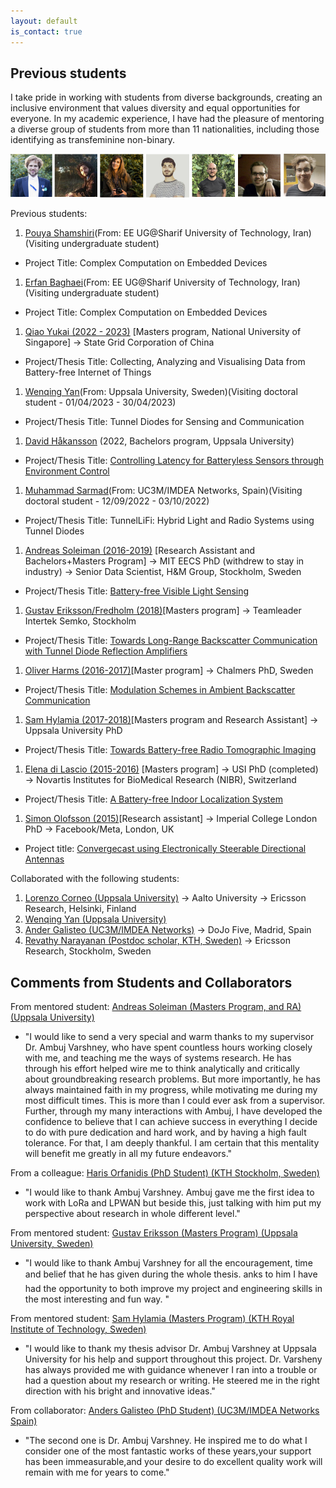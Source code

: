 ```yaml
---
layout: default
is_contact: true
---
```

## Previous students

I take pride in working with students from diverse backgrounds, creating an inclusive environment that values diversity and equal opportunities for everyone. In my academic experience, I have had the pleasure of mentoring a diverse group of students from more than 11 nationalities, including those identifying as transfeminine non-binary.

![Previous students](students.png)  

Previous students:

1. [Pouya Shamshiri]()(From: EE UG@Sharif University of Technology, Iran)(Visiting undergraduate student)
* Project Title: Complex Computation on Embedded Devices
1. [Erfan Baghaei]()(From: EE UG@Sharif University of Technology, Iran)(Visiting undergraduate student)
* Project Title: Complex Computation on Embedded Devices
1. [Qiao Yukai (2022 - 2023)]()  [Masters program, National University of Singapore]  →  State Grid Corporation of China
  * Project/Thesis Title: Collecting, Analyzing and Visualising Data from Battery-free Internet of Things
1. [Wenqing Yan]()(From: Uppsala University, Sweden)(Visiting doctoral student - 01/04/2023 - 30/04/2023)
  * Project/Thesis Title: Tunnel Diodes for Sensing and Communication
1. [David Håkansson]() (2022, Bachelors program, Uppsala University) 
  * Project/Thesis Title: [Controlling Latency for Batteryless Sensors through Environment Control](https://uu.diva-portal.org/smash/get/diva2:1705040/FULLTEXT01.pdf)  
1. [Muhammad Sarmad](https://networks.imdea.org/team/imdea-networks-team/people/muhammad-sarmad-shahab-mir/)(From: UC3M/IMDEA Networks, Spain)(Visiting doctoral student - 12/09/2022 - 03/10/2022)
  * Project/Thesis Title: TunnelLiFi: Hybrid Light and Radio Systems using Tunnel Diodes
1. [Andreas Soleiman (2016-2019)](http://ansol.se) [Research Assistant and Bachelors+Masters Program] → MIT EECS PhD (withdrew to stay in industry) → Senior Data Scientist, H&M Group, Stockholm, Sweden
  * Project/Thesis Title: [Battery-free Visible Light Sensing](http://uu.diva-portal.org/smash/get/diva2:1303148/FULLTEXT01.pdf)
1. [Gustav Eriksson/Fredholm (2018)]()[Masters program]  → Teamleader Intertek Semko, Stockholm
  * Project/Thesis Title: [Towards Long-Range Backscatter Communication with Tunnel Diode Reflection Amplifiers](http://www.diva-portal.org/smash/get/diva2:1223106/FULLTEXT01.pdf) 
1. [Oliver Harms (2016-2017)](https://www.chalmers.se/en/staff/Pages/harms.aspx)[Master program] → Chalmers PhD, Sweden
  * Project/Thesis Title: [Modulation Schemes in Ambient Backscatter Communication](http://www.diva-portal.org/smash/record.jsf?pid=diva2%3A1275419&dswid=-4978)
1. [Sam Hylamia (2017-2018)](https://katalog.uu.se/profile/?id=N15-1362)[Masters program and Research Assistant] → Uppsala University PhD
  * Project/Thesis Title: [Towards Battery-free Radio Tomographic Imaging](http://www.diva-portal.org/smash/get/diva2:1247160/FULLTEXT02.pdf)
1. [Elena di Lascio (2015-2016)](https://www.inf.usi.ch/phd/dilascio/) [Masters program] → USI PhD (completed) → Novartis Institutes for BioMedical Research (NIBR), Switzerland
  * Project/Thesis Title: [A Battery-free Indoor Localization System]()
1.  [Simon Olofsson (2015)](https://www.doc.ic.ac.uk/~so2015/)[Research assistant] → Imperial College London PhD → Facebook/Meta, London, UK
  * Project title: [Convergecast using Electronically Steerable Directional Antennas](https://dl.acm.org/doi/10.1145/3465219)

Collaborated with the following students:

1. [Lorenzo Corneo (Uppsala University)](https://lorenzocorneo.github.io/) → Aalto University → Ericsson Research, Helsinki, Finland
1. [Wenqing Yan (Uppsala University)](https://wenqingyan.github.io/)
1. [Ander Galisteo (UC3M/IMDEA Networks)](https://andergalisteo.com/) → DoJo Five, Madrid, Spain
1. [Revathy Narayanan (Postdoc scholar, KTH, Sweden)](https://sites.google.com/view/revathy-narayanan/home)  → Ericsson Research, Stockholm, Sweden


## Comments from Students and Collaborators


From mentored student: [Andreas Soleiman (Masters Program, and RA) (Uppsala University)](https://uu.diva-portal.org/smash/get/diva2:1303148/FULLTEXT01.pdf)

* "I would like to send a very special and warm thanks to my supervisor Dr.
Ambuj Varshney, who have spent countless hours working closely with me, and
teaching me the ways of systems research. He has through his effort helped wire me
to think analytically and critically about groundbreaking research problems. But
more importantly, he has always maintained faith in my progress, while motivating
me during my most difficult times. This is more than I could ever ask from a
supervisor. Further, through my many interactions with Ambuj, I have developed
the confidence to believe that I can achieve success in everything I decide to do with
pure dedication and hard work, and by having a high fault tolerance. For that,
I am deeply thankful. I am certain that this mentality will benefit me greatly
in all my future endeavors."

From a colleague: [Haris Orfanidis (PhD Student) (KTH Stockholm, Sweden)](https://www.diva-portal.org/smash/get/diva2:1463949/FULLTEXT01.pdf)

* "I would like to thank Ambuj
Varshney. Ambuj gave me the first idea to work with LoRa and LPWAN
but beside this, just talking with him put my perspective about research in
whole different level."


From mentored student: [Gustav Eriksson (Masters Program) (Uppsala University, Sweden)](https://www.diva-portal.org/smash/get/diva2:1223106/FULLTEXT01.pdf)

* "I would like to thank Ambuj Varshney for all the encouragement, time and belief that he has given
during the whole thesis. anks to him I have had the opportunity to both improve my project and
engineering skills in the most interesting and fun way. "

From mentored student: [Sam Hylamia (Masters Program) (KTH Royal Institute of Technology, Sweden)](https://www.diva-portal.org/smash/get/diva2:1247160/FULLTEXT02.pdf)

* "I would like to thank my thesis advisor Dr. Ambuj Varshney at Uppsala University for his help and support throughout this project. Dr. Varsheny has always provided me with guidance whenever I ran into a trouble or had a question about my research or writing. He steered me in the right direction with his bright and
innovative ideas."

From collaborator: [Anders Galisteo (PhD Student) (UC3M/IMDEA Networks Spain)]()

* "The second one is Dr. Ambuj Varshney. He inspired me to do what I consider one of the most fantastic works of these years,your support has been immeasurable,and your desire to do excellent quality work will remain with me for years to come."